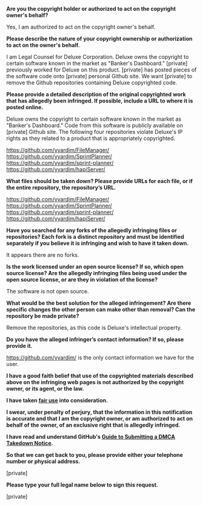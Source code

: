 **Are you the copyright holder or authorized to act on the copyright owner's behalf?**

Yes, I am authorized to act on the copyright owner's behalf.

**Please describe the nature of your copyright ownership or authorization to act on the owner's behalf.**

I am Legal Counsel for Deluxe Corporation. Deluxe owns the copyright to certain software known in the market as "Banker's Dashboard." [private] previously worked for Deluxe on this product. [private] has posted pieces of the software code onto [private] personal Github site. We want [private] to remove the Github repositories containing Deluxe copyrighted code.

**Please provide a detailed description of the original copyrighted work that has allegedly been infringed. If possible, include a URL to where it is posted online.**

Deluxe owns the copyright to certain software known in the market as "Banker's Dashboard." Code from this software is publicly available on [private] Github site. The following four repositories violate Deluxe's IP rights as they related to a product that is appropriately copyrighted.

https://github.com/yyardim/FileManager/  
https://github.com/yyardim/SprintPlanner/  
https://github.com/yyardim/sprint-planner/  
https://github.com/yyardim/hapiServer/

**What files should be taken down? Please provide URLs for each file, or if the entire repository, the repository’s URL.**

https://github.com/yyardim/FileManager/  
https://github.com/yyardim/SprintPlanner/  
https://github.com/yyardim/sprint-planner/  
https://github.com/yyardim/hapiServer/

**Have you searched for any forks of the allegedly infringing files or repositories? Each fork is a distinct repository and must be identified separately if you believe it is infringing and wish to have it taken down.**

It appears there are no forks.

**Is the work licensed under an open source license? If so, which open source license? Are the allegedly infringing files being used under the open source license, or are they in violation of the license?**

The software is not open source.

**What would be the best solution for the alleged infringement? Are there specific changes the other person can make other than removal? Can the repository be made private?**

Remove the repositories, as this code is Deluxe's intellectual property.

**Do you have the alleged infringer’s contact information? If so, please provide it.**

https://github.com/yyardim/ is the only contact information we have for the user.

**I have a good faith belief that use of the copyrighted materials described above on the infringing web pages is not authorized by the copyright owner, or its agent, or the law.**

**I have taken <a href="https://www.lumendatabase.org/topics/22">fair use</a> into consideration.**

**I swear, under penalty of perjury, that the information in this notification is accurate and that I am the copyright owner, or am authorized to act on behalf of the owner, of an exclusive right that is allegedly infringed.**

**I have read and understand GitHub's <a href="https://help.github.com/articles/guide-to-submitting-a-dmca-takedown-notice/">Guide to Submitting a DMCA Takedown Notice</a>.**

**So that we can get back to you, please provide either your telephone number or physical address.**

[private]

**Please type your full legal name below to sign this request.**

[private]
